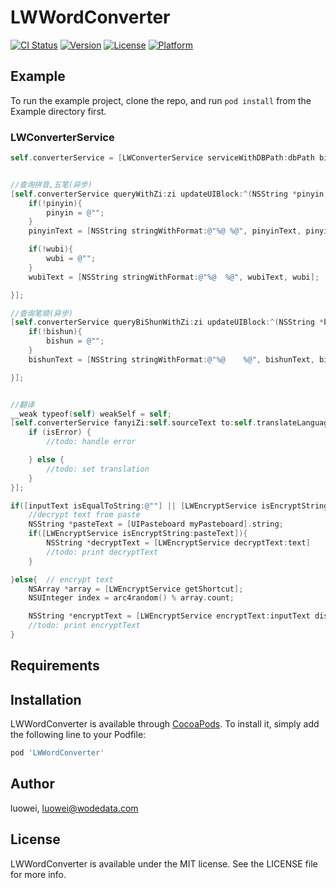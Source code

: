 # LWWordConverter

[![CI Status](https://img.shields.io/travis/luowei/LWWordConverter.svg?style=flat)](https://travis-ci.org/luowei/LWWordConverter)
[![Version](https://img.shields.io/cocoapods/v/LWWordConverter.svg?style=flat)](https://cocoapods.org/pods/LWWordConverter)
[![License](https://img.shields.io/cocoapods/l/LWWordConverter.svg?style=flat)](https://cocoapods.org/pods/LWWordConverter)
[![Platform](https://img.shields.io/cocoapods/p/LWWordConverter.svg?style=flat)](https://cocoapods.org/pods/LWWordConverter)

## Example

To run the example project, clone the repo, and run `pod install` from the Example directory first.


### LWConverterService

```Objective-C
self.converterService = [LWConverterService serviceWithDBPath:dbPath bihuaDBPath:bihuaDBPath];


//查询拼音,五笔(异步)
[self.converterService queryWithZi:zi updateUIBlock:^(NSString *pinyin, NSString *wubi) {
    if(!pinyin){
        pinyin = @"";
    }
    pinyinText = [NSString stringWithFormat:@"%@ %@", pinyinText, pinyin];

    if(!wubi){
        wubi = @"";
    }
    wubiText = [NSString stringWithFormat:@"%@  %@", wubiText, wubi];

}];

//查询笔顺(异步)
[self.converterService queryBiShunWithZi:zi updateUIBlock:^(NSString *bishun) {
    if(!bishun){
        bishun = @"";
    }
    bishunText = [NSString stringWithFormat:@"%@    %@", bishunText, bishun];

}];


//翻译
__weak typeof(self) weakSelf = self;
[self.converterService fanyiZi:self.sourceText to:self.translateLanguage updateUIBlock:^(NSString *translation, BOOL isError) {
    if (isError) {   
    	//todo: handle error

    } else {
        //todo: set translation
    }
}];

```

```Objective-C
if([inputText isEqualToString:@""] || [LWEncryptService isEncryptString:inputText]){
    //decrypt text from paste
    NSString *pasteText = [UIPasteboard myPasteboard].string;
    if([LWEncryptService isEncryptString:pasteText]){
        NSString *decryptText = [LWEncryptService decryptText:text]
        //todo: print decryptText
    }

}else{  // encrypt text
    NSArray *array = [LWEncryptService getShortcut];
    NSUInteger index = arc4random() % array.count;

    NSString *encryptText = [LWEncryptService encryptText:inputText displayText:array[index]];
    //todo: print encryptText
}

```


## Requirements

## Installation

LWWordConverter is available through [CocoaPods](https://cocoapods.org). To install
it, simply add the following line to your Podfile:

```ruby
pod 'LWWordConverter'
```

## Author

luowei, luowei@wodedata.com

## License

LWWordConverter is available under the MIT license. See the LICENSE file for more info.
